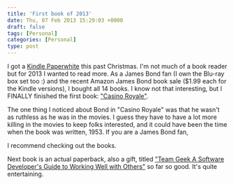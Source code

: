 ```yaml
---
title: 'First book of 2013'
date: Thu, 07 Feb 2013 15:29:03 +0000
draft: false
tags: [Personal]
categories: [Personal]
type: post
---
```


I got a [Kindle Paperwhite](http://www.amazon.com/Kindle-Paperwhite-Touch-light/dp/B007OZNZG0/ref=sr_tr_sr_1?s=digital-text&ie=UTF8&qid=1360250648&sr=1-1&keywords=kindle+paperwhite) this past Christmas. I'm not much of a book reader but for 2013 I wanted to read more. As a James Bond fan (I own the Blu-ray box set too :) and the recent Amazon James Bond book sale ($1.99 each for the Kindle versions), I bought all 14 books. I know not that interesting, but I FINALLY finished the first book: ["Casino Royale"](http://www.amazon.com/gp/product/B008L40NT0/ref=kinw_myk_ro_title).

The one thing I noticed about Bond in "Casino Royale" was that he wasn't as ruthless as he was in the movies. I guess they have to have a lot more killing in the movies to keep folks interested, and it could have been the time when the book was written, 1953. If you are a James Bond fan,

I recommend checking out the books.

Next book is an actual paperback, also a gift, titled ["Team Geek A Software Developer's Guide to Working Well with Others"](http://www.amazon.com/gp/aw/d/1449302440/ref=mp_s_a_1?qid=1360251424&sr=8-1&pi=SL75) so far so good. It's quite entertaining.